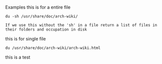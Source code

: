 Examples
this is for a entire file
```
du -sh /usr/share/doc/arch-wiki/
```
	If we use this without the 'sh' in a file return a list of files in their folders and occupation in disk


this is for single file
```
du /usr/share/doc/arch-wiki/arch-wiki.html
```
this is a test 